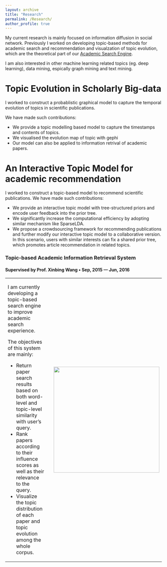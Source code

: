 ```yaml
---
layout: archive
title: "Research"
permalink: /Research/
author_profile: true
---
```

My current research is mainly focused on information diffusion in social network. 
Previously I worked on developing topic-based methods for academic search and recommendation and visualzation of topic evolution, which are the theoretical part of our [Academic Search Engine](http://acemap.sjtu.edu.cn).

I am also interested in other machine learning related topics (eg. deep learning), data mining, espically graph mining and text mining. 


Topic Evolution in Scholarly Big-data
============
I worked to construct a probablistic graphical model to capture the temporal evolution of topics in scientific publications.

We have made such contributions:
* We provide a topic modelling based model to capture the timestamps and contents of topics.
* We visualised the evolution map of topic with gephi
* Our model can also be applied to information retrival of academic papers.

An Interactive Topic Model for academic recommendation
============
I worked to construct a topic-based model to recommend scientific publications.
We have made such contributions:
* We provide an interactive topic model with tree-structured priors and encode user feedback into the prior tree.
* We significantly increase the computational efficiency by adopting similar mechanism like SparseLDA. 
* We propose a crowdsourcing framework for recommending publications and further modify our interactive topic model     to a collaborative version. In this scenario, users with similar interests can fix a shared prior tree, which promotes article recommendation in related topics.
<div class="resume-item">
          <h3 class="resume-item-title">Topic-based Academic Information Retrieval System</h3>
          <h4 class="resume-item-details">Supervised by Prof. Xinbing Wang &bull; Sep, 2015 &mdash; Jun, 2016</h4>
          <table>
          	<tbody>
          		<tr>
          			<td><p>I am currently developing a topic-based search engine to improve academic search experience.</p>
		<p>The objectives of this system are mainly:</p>
          <ul class="resume-item-list">
            <li>Return paper search results based on both word-level and topic-level similarity with user’s query.</li>
            <li>Rank papers according to their influence scores as well as their relevance to the query. </li>
            <li>Visualize the topic distribution of each paper and topic evolution among the whole corpus.</li>
          </ul>
          			</td>
                	<td style="width:340px">
          			<img src="https://github.com/hxin18/hxin18.github.io/blob/master/images/itm1.png" style="display:block; margin-left:15px; width:340px">
          			</td>
          		</tr>
          	</tbody>
          </table>
        </div>
